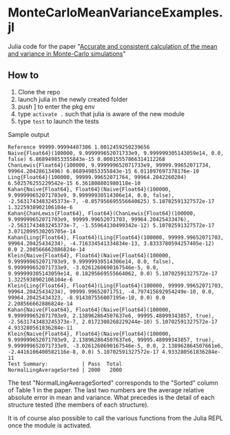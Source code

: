 # MonteCarloMeanVarianceExamples.jl
Julia code for the paper "[Accurate and consistent calculation of the mean and variance in Monte-Carlo simulations](https://arxiv.org/abs/2206.10662)"

## How to
1. Clone the repo
2. launch julia in the newly created folder
3. push ] to enter the pkg env
4. type `activate .` such that julia is aware of the new module
5. type `test` to launch the tests

Sample output
```
Reference 99999.99994407306 1.0012459250239656
Naive{Float64}(100000, 9.999999652071733e9, 9.999999305143059e14, 0.0, false) 6.868949853355843e-15 0.00015557866314112268
ChanLewis{Float64}(100000, 9.999999652071733e9, 99999.99652071734, 99964.20428613496) 6.868949853355843e-15 6.011097697378176e-10
Ling{Float64}(100000, 99999.99652071764, 99964.2042260204) 6.502576255229542e-15 6.361808801980118e-10
Kahan{Naive{Float64}, Float64}(Naive{Float64}(100000, 9.999999652071703e9, 9.99999930514306e14, 0.0, false), -2.5631743483245373e-7, -0.057956695556640625) 5.10702591327572e-17 1.3225938902106104e-6
Kahan{ChanLewis{Float64}, Float64}(ChanLewis{Float64}(100000, 9.999999652071703e9, 99999.99652071703, 99964.20425433476), -2.5631743483245373e-7, -1.55964130499342e-12) 5.10702591327572e-17 3.0712099530205705e-14
Kahan{Ling{Float64}, Float64}(Ling{Float64}(100000, 99999.99652071703, 99964.20425434234), -4.716334541334834e-13, 3.8333780594257405e-12) 0.0 2.208566662886824e-14
Klein{Naive{Float64}, Float64}(Naive{Float64}(100000, 9.999999652071703e9, 9.99999930514306e14, 0.0, false), 9.999999652071733e9, -3.0261260690167546e-5, 0.0, 9.999999305143059e14, 0.18295669555664062, 0.0) 5.10702591327572e-17 1.3225938902106104e-6
Klein{Ling{Float64}, Float64}(Ling{Float64}(100000, 99999.99652071703, 99964.20425434234), 99999.99652071751, -4.797415692954249e-10, 0.0, 99964.20425434323, -8.914307556007195e-10, 0.0) 0.0 2.208566662886824e-14
Kahan{Naive{Float64}, Float64}(Naive{Float64}(100000, 9.999999652071703e9, 2.138962864507637e6, 99995.48099343857, true), -2.5631743483245373e-7, 2.0172308268229244e-10) 5.10702591327572e-17 4.933280561836284e-11
Klein{Naive{Float64}, Float64}(Naive{Float64}(100000, 9.999999652071703e9, 2.138962864507637e6, 99995.48099343857, true), 9.999999652071733e9, -3.0261260690167546e-5, 0.0, 2.138962864507661e6, -2.4416106400582116e-8, 0.0) 5.10702591327572e-17 4.933280561836284e-11
Test Summary:           | Pass  Total
NormalLingAverageSorted | 2000   2000
```

The test "NormalLingAverageSorted" corresponds to the "Sorted" column of Table 1 in the paper. The last two numbers are the average relative absolute error in mean and variance. What precedes is the detail of each structure tested (the members of each structure).

It is of course also possible to call the various functions from the Julia REPL once the module is activated.
